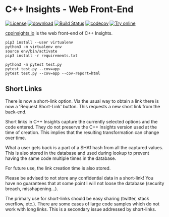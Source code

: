 # C++ Insights - Web Front-End

[![License](https://img.shields.io/badge/license-MIT-blue.svg)](https://opensource.org/licenses/MIT) 
[![download](https://img.shields.io/badge/latest-download-blue.svg)](https://github.com/andreasfertig/cppinsights-web/releases) 
[![Build Status](https://api.travis-ci.org/andreasfertig/cppinsights-web.svg?branch=master)](https://travis-ci.org/andreasfertig/cppinsights-web) 
[![codecov](https://codecov.io/gh/andreasfertig/cppinsights-web/branch/master/graph/badge.svg)](https://codecov.io/gh/andreasfertig/cppinsights-web)
[![Try online](https://img.shields.io/badge/try-online-blue.svg)](https://cppinsights.io)



[cppinsights.io](https://cppinsights.io/) is the web front-end of C++ Insights.


```
pip3 install --user virtualenv
python3 -m virtualenv env
source env/bin/activate
pip3 install -r requirements.txt 

python3 -m pytest test.py
pytest test.py --cov=app
pytest test.py --cov=app --cov-report=html
```

## Short Links

There is now a short-link option. Via the usual way to obtain a link there is now a
'Request Short-Link' button. This requests a new short link from the back-end.

Short links in C++ Insights capture the currently selected options and the code entered. They do not preserve the
C++ Insights version used at the time of creation. This implies that the resulting transformation can change over time.

What a user gets back is a part of a SHA1 hash from all the captured values. This is also stored in the database and
used during lookup to prevent having the same code multiple times in the database.

For future use, the link creation time is also stored.

Please be advised to not store any confidential data in a short-link! You have no guarantees that at some point I will
not loose the database (security breach, misshapening...). 

The primary use for short-links should be easy sharing (twitter, stack overflow, etc.). There are some cases of large code samples which do not work
with long links. This is a secondary issue addressed by short-links.
